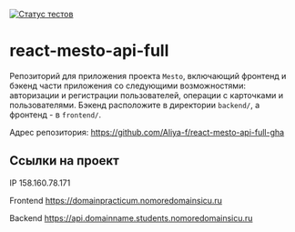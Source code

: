 [![Статус тестов](../../actions/workflows/tests.yml/badge.svg)](../../actions/workflows/tests.yml)

# react-mesto-api-full
Репозиторий для приложения проекта `Mesto`, включающий фронтенд и бэкенд части приложения со следующими возможностями: авторизации и регистрации пользователей, операции с карточками и пользователями. Бэкенд расположите в директории `backend/`, а фронтенд - в `frontend/`. 
  
Адрес репозитория: https://github.com/Aliya-f/react-mesto-api-full-gha

## Ссылки на проект

IP  158.160.78.171

Frontend  https://domainpracticum.nomoredomainsicu.ru

Backend  https://api.domainname.students.nomoredomainsicu.ru
